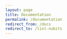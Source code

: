 ```yaml
---
layout: page
title: Documentation
permalink: /documentation
redirect_from: /docs
redirect_to: /list-nubits
---
```


